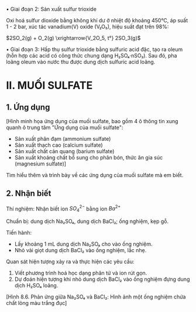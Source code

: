 • Giai đoạn 2: Sản xuất sulfur trioxide

Oxi hoá sulfur dioxide bằng không khí dư ở nhiệt độ khoảng 450°C, áp suất 1 - 2 bar, xúc tác vanadium(V) oxide (V₂O₅), hiệu suất đạt trên 98%:

$2SO_2(g) + O_2(g) \xrightarrow{V_2O_5, t°} 2SO_3(g)$

• Giai đoạn 3: Hấp thụ sulfur trioxide bằng sulfuric acid đặc, tạo ra oleum (hỗn hợp các acid có công thức chung dạng H₂SO₄·nSO₃). Sau đó, pha loãng oleum vào nước thu được dung dịch sulfuric acid loãng.

# II. MUỐI SULFATE

## 1. Ứng dụng

[Hình minh họa ứng dụng của muối sulfate, bao gồm 4 ô thông tin xung quanh ô trung tâm "Ứng dụng của muối sulfate":
- Sản xuất phân đạm (ammonium sulfate)
- Sản xuất thạch cao (calcium sulfate)
- Sản xuất chất cản quang (barium sulfate)
- Sản xuất khoáng chất bổ sung cho phân bón, thức ăn gia súc (magnesium sulfate)]

Tìm hiểu thêm và trình bày về các ứng dụng của muối sulfate mà em biết.

## 2. Nhận biết

Thí nghiệm: Nhận biết ion $SO_4^{2-}$ bằng ion $Ba^{2+}$

Chuẩn bị: dung dịch Na₂SO₄, dung dịch BaCl₂; ống nghiệm, kẹp gỗ.

Tiến hành:
- Lấy khoảng 1 mL dung dịch Na₂SO₄ cho vào ống nghiệm.
- Nhỏ vài giọt dung dịch BaCl₂ vào ống nghiệm, lắc nhẹ.

Quan sát hiện tượng xảy ra và thực hiện các yêu cầu:
1. Viết phương trình hoá học dạng phân tử và ion rút gọn.
2. Dự đoán hiện tượng khi nhỏ dung dịch BaCl₂ vào ống nghiệm đựng dung dịch H₂SO₄ loãng.

[Hình 8.6. Phản ứng giữa Na₂SO₄ và BaCl₂: Hình ảnh một ống nghiệm chứa chất lỏng màu trắng đục]